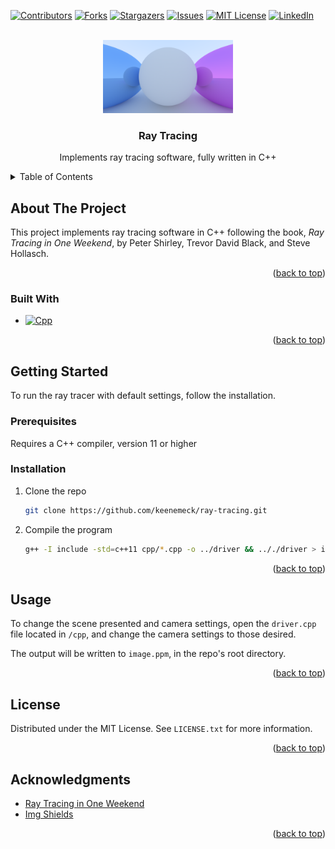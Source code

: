 <a name="readme-top"></a>

<!-- PROJECT SHIELDS -->
[![Contributors][contributors-shield]][contributors-url]
[![Forks][forks-shield]][forks-url]
[![Stargazers][stars-shield]][stars-url]
[![Issues][issues-shield]][issues-url]
[![MIT License][license-shield]][license-url]
[![LinkedIn][linkedin-shield]][linkedin-url]


<!-- PROJECT LOGO -->
<br />
<div align="center">
  <a href="https://github.com/keenemeck/ray-tracing">
    <img src="render.png" alt="Logo" width="208" height="117">
  </a>

<h3 align="center">Ray Tracing</h3>

  <p align="center">
    Implements ray tracing software, fully written in C++
    <br />
  </p>
</div>



<!-- TABLE OF CONTENTS -->
<details>
  <summary>Table of Contents</summary>
  <ol>
    <li>
      <a href="#about-the-project">About The Project</a>
      <ul>
        <li><a href="#built-with">Built With</a></li>
      </ul>
    </li>
    <li>
      <a href="#getting-started">Getting Started</a>
      <ul>
        <li><a href="#prerequisites">Prerequisites</a></li>
        <li><a href="#installation">Installation</a></li>
      </ul>
    </li>
    <li><a href="#usage">Usage</a></li>
    <li><a href="#license">License</a></li>
    <li><a href="#acknowledgments">Acknowledgments</a></li>
  </ol>
</details>


<!-- ABOUT THE PROJECT -->
## About The Project

This project implements ray tracing software in C++ following the book, *Ray Tracing in One Weekend*, by Peter Shirley, Trevor David Black, and Steve Hollasch. 

<p align="right">(<a href="#readme-top">back to top</a>)</p>


### Built With

* [![Cpp][Cpp.com]][Cpp-url]

<p align="right">(<a href="#readme-top">back to top</a>)</p>


<!-- GETTING STARTED -->
## Getting Started

To run the ray tracer with default settings, follow the installation.

### Prerequisites

Requires a C++ compiler, version 11 or higher

### Installation

1. Clone the repo
   ```sh
   git clone https://github.com/keenemeck/ray-tracing.git
   ```
2. Compile the program
   ```sh
   g++ -I include -std=c++11 cpp/*.cpp -o ../driver && .././driver > image.ppm
   ```

<p align="right">(<a href="#readme-top">back to top</a>)</p>


<!-- USAGE EXAMPLES -->
## Usage

To change the scene presented and camera settings, open the `driver.cpp` file located in `/cpp`, and change the camera settings to those desired.

The output will be written to `image.ppm`, in the repo's root directory.

<p align="right">(<a href="#readme-top">back to top</a>)</p>


<!-- LICENSE -->
## License

Distributed under the MIT License. See `LICENSE.txt` for more information.

<p align="right">(<a href="#readme-top">back to top</a>)</p>


<!-- ACKNOWLEDGMENTS -->
## Acknowledgments

* [Ray Tracing in One Weekend](https://github.com/RayTracing/raytracing.github.io/)
* [Img Shields](https://shields.io)

<p align="right">(<a href="#readme-top">back to top</a>)</p>



<!-- MARKDOWN LINKS & IMAGES -->
<!-- https://www.markdownguide.org/basic-syntax/#reference-style-links -->
[contributors-shield]: https://img.shields.io/github/contributors/keenemeck/ray-tracing.svg?style=for-the-badge
[contributors-url]: https://github.com/keenemeck/ray-tracing/graphs/contributors
[forks-shield]: https://img.shields.io/github/forks/keenemeck/ray-tracing.svg?style=for-the-badge
[forks-url]: https://github.com/keenemeck/ray-tracing/network/members
[stars-shield]: https://img.shields.io/github/stars/keenemeck/ray-tracing.svg?style=for-the-badge
[stars-url]: https://github.com/keenemeck/ray-tracing/stargazers
[issues-shield]: https://img.shields.io/github/issues/keenemeck/ray-tracing.svg?style=for-the-badge
[issues-url]: https://github.com/keenemeck/ray-tracing/issues
[license-shield]: https://img.shields.io/github/license/keenemeck/ray-tracing.svg?style=for-the-badge
[license-url]: https://github.com/keenemeck/ray-tracing/blob/master/LICENSE.txt
[linkedin-shield]: https://img.shields.io/badge/-LinkedIn-black.svg?style=for-the-badge&logo=linkedin&colorB=555
[linkedin-url]: https://linkedin.com/in/linkedin_username
[product-screenshot]: render.png
[Next.js]: https://img.shields.io/badge/next.js-000000?style=for-the-badge&logo=nextdotjs&logoColor=white
[Next-url]: https://nextjs.org/
[React.js]: https://img.shields.io/badge/React-20232A?style=for-the-badge&logo=react&logoColor=61DAFB
[React-url]: https://reactjs.org/
[Vue.js]: https://img.shields.io/badge/Vue.js-35495E?style=for-the-badge&logo=vuedotjs&logoColor=4FC08D
[Vue-url]: https://vuejs.org/
[Angular.io]: https://img.shields.io/badge/Angular-DD0031?style=for-the-badge&logo=angular&logoColor=white
[Angular-url]: https://angular.io/
[Svelte.dev]: https://img.shields.io/badge/Svelte-4A4A55?style=for-the-badge&logo=svelte&logoColor=FF3E00
[Svelte-url]: https://svelte.dev/
[Laravel.com]: https://img.shields.io/badge/Laravel-FF2D20?style=for-the-badge&logo=laravel&logoColor=white
[Laravel-url]: https://laravel.com
[Bootstrap.com]: https://img.shields.io/badge/Bootstrap-563D7C?style=for-the-badge&logo=bootstrap&logoColor=white
[Bootstrap-url]: https://getbootstrap.com
[JQuery.com]: https://img.shields.io/badge/jQuery-0769AD?style=for-the-badge&logo=jquery&logoColor=white
[JQuery-url]: https://jquery.com 
[Cpp.com]: https://img.shields.io/badge/C++-00599C.svg?&style=for-the-badge&logo=cplusplus&logoColor=white
[Cpp-url]: https://isocpp.org/
